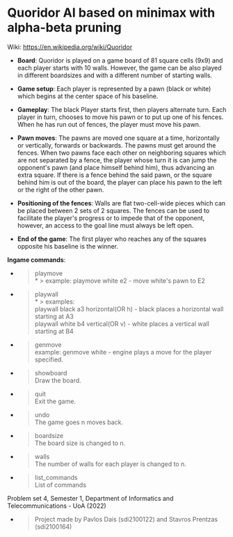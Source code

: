 # Quoridor AI based on minimax with alpha-beta pruning

Wiki: https://en.wikipedia.org/wiki/Quoridor

* **Board**:
Quoridor is played on a game board of 81 square cells (9x9) and each player starts with 10 walls. However, the game can be also played in different boardsizes and with a different number of starting walls.

* **Game setup**:
Each player is represented by a pawn (black or white) which begins at the center space of his baseline.

* **Gameplay**:
The black Player starts first, then players alternate turn. Each player in turn, chooses to move his pawn or to put up one of his fences. When he has run out of fences, the player must move his pawn.

* **Pawn moves**:
The pawns are moved one square at a time, horizontally or vertically, forwards or backwards. The pawns must get around the fences. When two pawns face each other on neighboring squares which are not separated by a fence, the player whose turn it is can jump the opponent's pawn (and place himself behind him), thus advancing an extra square. If there is a fence behind the said pawn, or the square behind him is out of the board, the player can place his pawn to the left or the right of the other pawn.

* **Positioning of the fences**:
Walls are flat two-cell-wide pieces which can be placed between 2 sets of 2 squares. The fences can be used to facilitate the player's progress or to impede that of the opponent, however, an access to the goal line must always be left open.

* **End of the game**:
The first player who reaches any of the squares opposite his baseline is the winner.

**Ingame commands**:
* >playmove <player> <position> <br />* >
  example: playmove white e2 - move white's pawn to E2
  
* >playwall <player> <position> <orientation> <br />* >
  examples:<br />
  playwall black a3 horizontal(OR h) - black places a horizontal wall starting at A3 <br />
  playwall white b4 vertical(OR v) - white places a vertical wall starting at B4 <br />
  
* >genmove <player> <br />
  example: genmove white - engine plays a move for the player specified.
 
* >showboard <br />
  Draw the board.
  
* >quit <br />
  Exit the game.
  
* >undo <n> <br />
  The game goes n moves back.
  
* >boardsize <n> <br />
  The board size is changed to n.
  
* >walls <br />
  The number of walls for each player is changed to n.
  
* >list_commands <br />
  List of commands

Problem set 4, Semester 1, Department of Informatics and Telecommunications - UoA (2022)
* > Project made by Pavlos Dais (sdi2100122) and Stavros Prentzas (sdi2100164)
